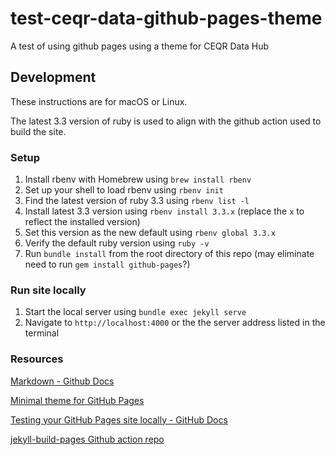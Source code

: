 # test-ceqr-data-github-pages-theme

A test of using github pages using a theme for CEQR Data Hub

## Development

These instructions are for macOS or Linux.

The latest 3.3 version of ruby is used to align with the github action used to build the site.

### Setup

1. Install rbenv with Homebrew using `brew install rbenv`
2. Set up your shell to load rbenv using `rbenv init`
3. Find the latest version of ruby 3.3 using `rbenv list -l`
4. Install latest 3.3 version using `rbenv install 3.3.x` (replace the `x` to reflect the installed version)
5. Set this version as the new default using `rbenv global 3.3.x`
6. Verify the default ruby version using `ruby -v`
7. Run `bundle install` from the root directory of this repo (may eliminate need to run `gem install github-pages`?)

### Run site locally

1. Start the local server using `bundle exec jekyll serve`
2. Navigate to `http://localhost:4000` or the the server address listed in the terminal

### Resources

[Markdown - Github Docs](https://docs.github.com/en/get-started/writing-on-github/getting-started-with-writing-and-formatting-on-github/quickstart-for-writing-on-github)

[Minimal theme for GitHub Pages](https://github.com/pages-themes/minimal)

[Testing your GitHub Pages site locally - GitHub Docs](https://docs.github.com/en/pages/setting-up-a-github-pages-site-with-jekyll/testing-your-github-pages-site-locally-with-jekyll)

[jekyll-build-pages Github action repo](https://github.com/actions/jekyll-build-pages)
